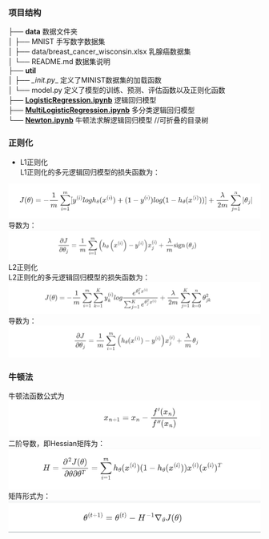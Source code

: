 ### 项目结构

├── **data** 数据文件夹  
│   ├── MNIST 手写数字数据集  
│   ├── data/breast_cancer_wisconsin.xlsx 乳腺癌数据集  
│   └── README.md 数据集说明  
├── **util**  
│   ├── _\_init.py__ 定义了MINIST数据集的加载函数  
│   └── model.py 定义了模型的训练、预测、评估函数以及正则化函数  
├── [**LogisticRegression.ipynb**](LogisticRegression.ipynb) 逻辑回归模型  
├── [**MultiLogisticRegression.ipynb**](MultiLogisticRegression.ipynb) 多分类逻辑回归模型  
└── [**Newton.ipynb**](Newton.ipynb) 牛顿法求解逻辑回归模型
//可折叠的目录树

### 正则化
- L1正则化<br>
L1正则化的多元逻辑回归模型的损失函数为：
<img src="image/L1.png" alt="">
导数为：
<img src="image/L1gradient.png" alt="">
L2正则化<br>
L2正则化的多元逻辑回归模型的损失函数为：
<img src="image/L2.png" alt="">
导数为：
<img src="image/L2gradient.png" alt="">

### 牛顿法
牛顿法函数公式为
<img src="image/newton.png" alt="">
二阶导数，即Hessian矩阵为：
<img src="image/Hessian.png" alt="">
矩阵形式为：
<img src="image/newton_matrix.png" alt="">

